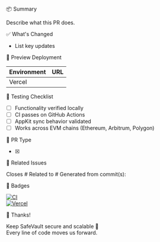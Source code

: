 📦 Summary

<!-- AUTOFILL:summary -->
Describe what this PR does.

✅ What's Changed

<!-- AUTOFILL:changes -->
- List key updates

🔗 Preview Deployment

| Environment | URL |
|-------------|-----|
| Vercel | <!-- AUTOFILL:vercel_preview_url --> |

🧪 Testing Checklist

- [ ] Functionality verified locally
- [ ] CI passes on GitHub Actions
- [ ] AppKit sync behavior validated
- [ ] Works across EVM chains (Ethereum, Arbitrum, Polygon)

🧷 PR Type

- [x] <!-- AUTOFILL:pr_type -->

🔖 Related Issues

Closes #
Related to #
Generated from commit(s): <!-- AUTOFILL:commit_hash -->

🔖 Badges

[![CI](https://github.com/Safe-app-eth/SafeVault/actions/workflows/ci.yml/badge.svg)](https://github.com/Safe-app-eth/SafeVault/actions)  
[![Vercel](https://vercelbadge.vercel.app/api/user/project)](https://safe-vault-f44t.vercel.app)

🙏 Thanks!

Keep SafeVault secure and scalable 🚀  
Every line of code moves us forward.

